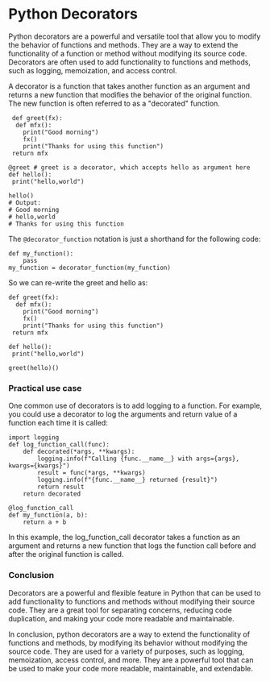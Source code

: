 # Python Decorators

Python decorators are a powerful and versatile tool that allow you to modify the behavior of functions and methods. They are a way to extend the functionality of a function or method without modifying its source code. Decorators are often used to add functionality to functions and methods, such as logging, memoization, and access control.

A decorator is a function that takes another function as an argument and returns a new function that modifies the behavior of the original function.
The new function is often referred to as a "decorated" function.

```
 def greet(fx):
  def mfx():
    print("Good morning")
    fx()
    print("Thanks for using this function")
 return mfx

@greet # greet is a decorator, which accepts hello as argument here
def hello():
 print("hello,world")

hello()
# Output:
# Good morning
# hello,world
# Thanks for using this function
```
The ```@decorator_function``` notation is just a shorthand for the following code:
```
def my_function():
    pass
my_function = decorator_function(my_function)

```
So we can re-write the greet and hello as:
```
def greet(fx):
  def mfx():
    print("Good morning")
    fx()
    print("Thanks for using this function")
 return mfx

def hello():
 print("hello,world")

greet(hello)()

```
### Practical use case
One common use of decorators is to add logging to a function. For example, you could use a decorator to log the arguments and return value of a function each time it is called:

```
import logging
def log_function_call(func):
    def decorated(*args, **kwargs):
        logging.info(f"Calling {func.__name__} with args={args}, kwargs={kwargs}")
        result = func(*args, **kwargs)
        logging.info(f"{func.__name__} returned {result}")
        return result
    return decorated

@log_function_call
def my_function(a, b):
    return a + b
```
In this example, the log_function_call decorator takes a function as an argument and returns a new function that logs the function call before and after the original function is called.

### Conclusion
Decorators are a powerful and flexible feature in Python that can be used to add functionality to functions and methods without modifying their source code. They are a great tool for separating concerns, reducing code duplication, and making your code more readable and maintainable.

In conclusion, python decorators are a way to extend the functionality of functions and methods, by modifying its behavior without modifying the source code. They are used for a variety of purposes, such as logging, memoization, access control, and more. They are a powerful tool that can be used to make your code more readable, maintainable, and extendable.
